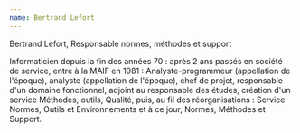 ```yaml
---
name: Bertrand Lefort
---
```


Bertrand Lefort, Responsable normes, méthodes et support

Informaticien depuis la fin des années 70 : après 2 ans passés en société de service, entre à la MAIF en 1981 : Analyste-programmeur (appellation de l'époque), analyste (appellation de l'époque), chef de projet, responsable d'un domaine fonctionnel, adjoint au responsable des études, création d'un service Méthodes, outils, Qualité, puis, au fil des réorganisations : Service Normes, Outils et Environnements et à ce jour, Normes, Méthodes et Support.